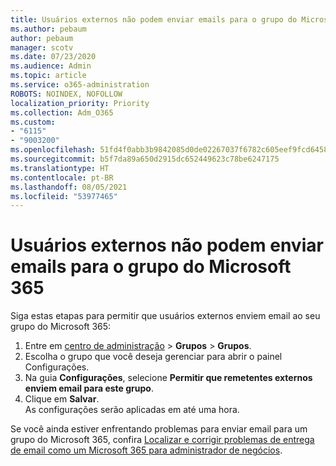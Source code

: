 ```yaml
---
title: Usuários externos não podem enviar emails para o grupo do Microsoft 365
ms.author: pebaum
author: pebaum
manager: scotv
ms.date: 07/23/2020
ms.audience: Admin
ms.topic: article
ms.service: o365-administration
ROBOTS: NOINDEX, NOFOLLOW
localization_priority: Priority
ms.collection: Adm_O365
ms.custom:
- "6115"
- "9003200"
ms.openlocfilehash: 51fd4f0abb3b9842085d0de02267037f6782c605eef9fcd64580ab8ccb18b4d3
ms.sourcegitcommit: b5f7da89a650d2915dc652449623c78be6247175
ms.translationtype: HT
ms.contentlocale: pt-BR
ms.lasthandoff: 08/05/2021
ms.locfileid: "53977465"
---
```

# <a name="external-users-cant-send-email-to-microsoft-365-group"></a>Usuários externos não podem enviar emails para o grupo do Microsoft 365

Siga estas etapas para permitir que usuários externos enviem email ao seu grupo do Microsoft 365:

1. Entre em [centro de administração](https://admin.microsoft.com/) > **Grupos** > **Grupos**.
2. Escolha o grupo que você deseja gerenciar para abrir o painel Configurações.
3. Na guia **Configurações**, selecione **Permitir que remetentes externos enviem email para este grupo**.
4. Clique em **Salvar**.</br>
    As configurações serão aplicadas em até uma hora. 

Se você ainda estiver enfrentando problemas para enviar email para um grupo do Microsoft 365, confira [Localizar e corrigir problemas de entrega de email como um Microsoft 365 para administrador de negócios](/exchange/troubleshoot/email-delivery/email-delivery-issues).
